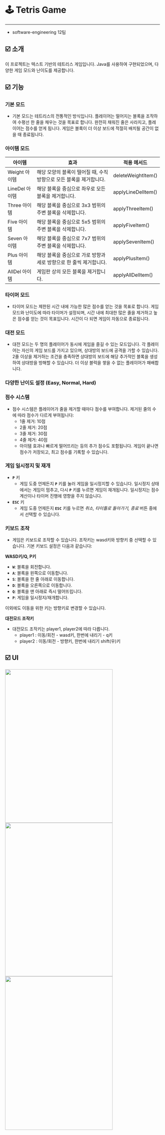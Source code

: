# 🕹️ Tetris Game

---

- software-engineering 12팀

## ☑️ **소개**

이 프로젝트는 텍스트 기반의 테트리스 게임입니다. Java를 사용하여 구현되었으며, 다양한 게임 모드와 난이도를 제공합니다.

## ☑️ 기능

### 기본 모드

- 기본 모드는 테트리스의 전통적인 방식입니다. 플레이어는 떨어지는 블록을 조작하여 수평선 한 줄을 채우는 것을 목표로 합니다. 완전히 채워진 줄은 사라지고, 플레이어는 점수를 얻게 됩니다. 게임은 블록이 더 이상 보드에 적절히 배치될 공간이 없을 때 종료됩니다.

### 아이템 모드

| 아이템 | 효과 | 적용 메서드 |
| --- | --- | --- |
| Weight 아이템 | 해당 모양의 블록이 떨어질 때, 수직 방향으로 모든 블록을 제거합니다. | deleteWeightItem() |
| LineDel 아이템 | 해당 블록을 중심으로 좌우로 모든 블록을 제거합니다. | applyLineDelItem() |
| Three 아이템 | 해당 블록을 중심으로 3x3 범위의 주변 블록을 삭제합니다. | applyThreeItem() |
| Five 아이템 | 해당 블록을 중심으로 5x5 범위의 주변 블록을 삭제합니다. | applyFiveItem() |
| Seven 아이템 | 해당 블록을 중심으로 7x7 범위의 주변 블록을 삭제합니다. | applySevenItem() |
| Plus 아이템 | 해당 블록을 중심으로 가로 방향과 세로 방향으로 한 줄씩 제거합니다. | applyPlusItem() |
| AllDel 아이템 | 게임판 상의 모든 블록을 제거합니다. | applyAllDelItem() |

### 타이머 모드

- 타이머 모드는 제한된 시간 내에 가능한 많은 점수를 얻는 것을 목표로 합니다. 게임 모드와 난이도에 따라 타이머가 설정되며, 시간 내에 최대한 많은 줄을 제거하고 높은 점수를 얻는 것이 목표입니다. 시간이 다 되면 게임이 자동으로 종료됩니다.

### 대전 모드

- 대전 모드는 두 명의 플레이어가 동시에 게임을 즐길 수 있는 모드입니다. 각 플레이어는 자신의 게임 보드를 가지고 있으며, 상대방의 보드에 공격을 가할 수 있습니다. 2줄 이상을 제거하는 조건을 충족하면 상대방의 보드에 해당 추가적인 블록을 생성하여 상대방을 방해할 수 있습니다. 더 이상 블럭을 쌓을 수 없는 플레이어가 패배합니다.

### 다양한 난이도 설정 (Easy, Normal, Hard)

### 점수 시스템

- 점수 시스템은 플레이어가 줄을 제거할 때마다 점수를 부여합니다. 제거된 줄의 수에 따라 점수가 다르게 부여됩니다:
    - 1줄 제거: 10점
    - 2줄 제거: 20점
    - 3줄 제거: 30점
    - 4줄 제거: 40점
    - 아이템 효과나 빠르게 떨어뜨리는 등의 추가 점수도 포함됩니다.
    게임이 끝나면 점수가 저장되고, 최고 점수를 기록할 수 있습니다.

### **게임 일시정지 및 재개**

- **`P`** 키
    - 게임 도중 언제든지 **`P`** 키를 눌러 게임을 일시정지할 수 있습니다. 일시정지 상태에서는 게임이 멈추고, 다시 **`P`** 키를 누르면 게임이 재개됩니다. 일시정지는 점수 계산이나 타이머 진행에 영향을 주지 않습니다.
- **`ESC`** 키
    - 게임 도중 언제든지 **`ESC`** 키를 누르면 *취소, 타이틀로 돌아가기, 종료* 버튼 중에서 선택할 수 있습니다.

### **키보드 조작**

- 게임은 키보드로 조작할 수 있습니다. 조작키는 wasd키와 방향키 중 선택할 수 있습니다. 기본 키보드 설정은 다음과 같습니다:

**WASD키/Q, P키**

- **`W`**: 블록을 회전합니다.
- **`A`**: 블록을 왼쪽으로 이동합니다.
- **`S`**: 블록을 한 줄 아래로 이동합니다.
- **`D`**: 블록을 오른쪽으로 이동합니다.
- **`Q`**: 블록을 맨 아래로 즉시 떨어뜨립니다.
- **`P`**: 게임을 일시정지/재개합니다.

이외에도 이동을 위한 키는 방향키로 변경할 수 있습니다.

**대전모드 조작키**

- 대전모드 조작키는 player1, player2에 따라 다릅니다.
    - player1 : 이동/회전 - wasd키, 한번에 내리기 - q키
    - player2 : 이동/회전 - 방향키, 한번에 내리기 shift(우)키

## ☑️ UI

<img src="https://github.com/Software-engineering-12-team/Tetris-game-12/assets/90715224/b552771d-6268-43ef-9098-fb435fc6c4af" width="350" height="500">
<img src="https://github.com/Software-engineering-12-team/Tetris-game-12/assets/90715224/84c6fb1b-2a55-4f7a-a608-8d97ebbaf9a6" width="350" height="500">
<img src="https://github.com/Software-engineering-12-team/Tetris-game-12/assets/90715224/c2239e10-62aa-44fe-97aa-e176e0273a4c" width="350" height="500">
